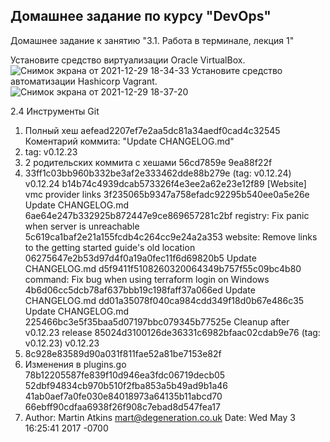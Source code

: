 ## Домашнее задание по курсу "DevOps"
Домашнее задание к занятию "3.1. Работа в терминале, лекция 1"


Установите средство виртуализации Oracle VirtualBox.
![Снимок экрана от 2021-12-29 18-34-33](https://user-images.githubusercontent.com/26147777/147678367-eced5112-4378-4f53-a402-bd6f21eb5bf9.png)
Установите средство автоматизации Hashicorp Vagrant.
![Снимок экрана от 2021-12-29 18-37-20](https://user-images.githubusercontent.com/26147777/147678634-e0f90503-ac37-483c-8984-d11ad28026e1.png)


2.4  Инструменты Git
1. Полный хеш aefead2207ef7e2aa5dc81a34aedf0cad4c32545
 Коментарий коммита: "Update CHANGELOG.md"
2. tag: v0.12.23
3. 2 родительских коммита с хешами 56cd7859e 9ea88f22f
4. 33ff1c03bb960b332be3af2e333462dde88b279e (tag: v0.12.24) v0.12.24
b14b74c4939dcab573326f4e3ee2a62e23e12f89 [Website] vmc provider links
3f235065b9347a758efadc92295b540ee0a5e26e Update CHANGELOG.md
6ae64e247b332925b872447e9ce869657281c2bf registry: Fix panic when server is unreachable
5c619ca1baf2e21a155fcdb4c264cc9e24a2a353 website: Remove links to the getting started guide's old location
06275647e2b53d97d4f0a19a0fec11f6d69820b5 Update CHANGELOG.md
d5f9411f5108260320064349b757f55c09bc4b80 command: Fix bug when using terraform login on Windows
4b6d06cc5dcb78af637bbb19c198faff37a066ed Update CHANGELOG.md
dd01a35078f040ca984cdd349f18d0b67e486c35 Update CHANGELOG.md
225466bc3e5f35baa5d07197bbc079345b77525e Cleanup after v0.12.23 release
85024d3100126de36331c6982bfaac02cdab9e76 (tag: v0.12.23) v0.12.23
5. 8c928e83589d90a031f811fae52a81be7153e82f
6. Изменения в plugins.go
78b12205587fe839f10d946ea3fdc06719decb05
52dbf94834cb970b510f2fba853a5b49ad9b1a46
41ab0aef7a0fe030e84018973a64135b11abcd70
66ebff90cdfaa6938f26f908c7ebad8d547fea17
7. Author: Martin Atkins <mart@degeneration.co.uk>
Date:   Wed May 3 16:25:41 2017 -0700


